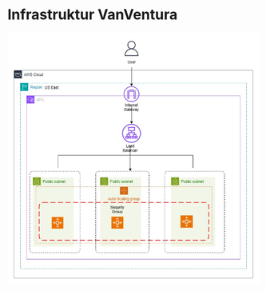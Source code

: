 # Infrastruktur VanVentura

![Infrastruktur Frontend von VanVentura](./Bilder/VanVentura-infrastruktur.jpg)